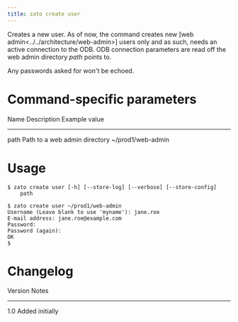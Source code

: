 ```yaml
---
title: zato create user
---
```


Creates a new user. As of now, the command creates new [web admin\<../../architecture/web-admin\>]
users only and as such, needs an active connection to the ODB. ODB connection parameters
are read off the web admin directory *path* points to.

Any passwords asked for won\'t be echoed.

Command-specific parameters
===========================

  Name   Description                     Example value
  ------ ------------------------------- --------------------
  path   Path to a web admin directory   \~/prod1/web-admin

Usage
=====

    $ zato create user [-h] [--store-log] [--verbose] [--store-config]
        path

    $ zato create user ~/prod1/web-admin
    Username (Leave blank to use 'myname'): jane.roe
    E-mail address: jane.roe@example.com
    Password: 
    Password (again): 
    OK
    $

Changelog
=========

  Version   Notes
  --------- -----------------
  1.0       Added initially
